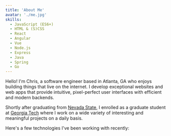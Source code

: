```yaml
---
title: 'About Me'
avatar: './me.jpg'
skills:
  - JavaScript (ES6+)
  - HTML & (S)CSS
  - React
  - Angular
  - Vue
  - Node.js
  - Express
  - Java
  - Spring
  - Go
---
```


Hello! I'm Chris, a software engineer based in Atlanta, GA who enjoys building things that live on the internet. I develop exceptional websites and web apps that provide intuitive, pixel-perfect user interfaces with efficient and modern backends.

Shortly after graduating from [Nevada State](https://www.nsc.edu/), I enrolled as a graduate student at [Georgia Tech](https://www.gatech.edu/) where I work on a wide variety of interesting and meaningful projects on a daily basis.

Here's a few technologies I've been working with recently:
